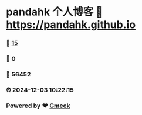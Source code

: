 # pandahk 个人博客 :link: https://pandahk.github.io 
### :page_facing_up: [15](https://pandahk.github.io/tag.html) 
### :speech_balloon: 0 
### :hibiscus: 56452 
### :alarm_clock: 2024-12-03 10:22:15 
### Powered by :heart: [Gmeek](https://github.com/Meekdai/Gmeek)
